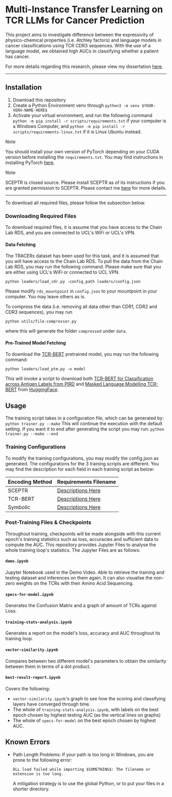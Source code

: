 # Multi-Instance Transfer Learning on TCR LLMs for Cancer Prediction

This project aims to investigate difference between the expressivity of physico-chemical properties (i.e. Atchley factors) and language models in cancer classifications using TCR CDR3 sequences.  With the use of a language model, we obtained high AUCs in classifying whether a patient has cancer.

For more details regarding this research, please view my dissertation [here](manuscript.pdf).

---

## Installation

1. Download this repository
2. Create a Python Environment venv through
   ``python3 -m venv $YOUR-VENV-NAME-HERE$``
3. Activate your virtual environment, and run the following command
   ``python -m pip install -r scripts/requirements.txt``
   if your computer is a Windows Computer, and 
   ``python -m pip install -r scripts/requirements-linux.txt``
   if it is Linux Ubuntu instead.

> [!NOTE]
> You should install your own version of PyTorch depending on your CUDA version before installing the `requirements.txt`.  You may find instructions in installing PyTorch [here](https://pytorch.org/).

> [!NOTE]
> SCEPTR is closed source.  Please install SCEPTR as of its instructions if you are granted permission to SCEPTR.  Please contact me [here](mailto://rcwyuen@gmail.com) for more details.

---

To download all required files, please follow the subsection below.

### Downloading Required Files

To download required files, it is assume that you have access to the Chain Lab RDS, and you are connected to UCL's WiFi or UCL's VPN.

#### Data Fetching

The TRACERx dataset has been used for this task, and it is assumed that you will have access to the Chain Lab RDS.  To pull the data from the Chain Lab RDS, you may run the following command.  Please make sure that you are either using UCL's WiFi or connected to UCL VPN.

```
python loaders/load_cdr.py -config_path loaders/config.json
```

Please modify ``rds_mountpoint`` in ``config.json`` to your mountpoint in your computer.  You may leave others as is.

To compress the data (i.e. removing all data other than CDR1, CDR2 and CDR3 sequences), you may run

```
python utils/file-compressor.py
```

where this will generate the folder ``compressed`` under ``data``.

#### Pre-Trained Model Fetching

To download the [TCR-BERT](https://www.biorxiv.org/content/10.1101/2021.11.18.469186v1) pretrained model, you may run the following command:

```
python loaders/load_ptm.py -o model
```

This will invoke a script to download both [TCR-BERT for Classification across Antigen Labels from PIRD](https://huggingface.co/wukevin/tcr-bert) and [Masked Language Modelling TCR-BERT](https://huggingface.co/wukevin/tcr-bert-mlm-only) from [HuggingFace](https://huggingface.co/).

## Usage

The training script takes in a configuration file, which can be generated by:
``python trainer.py --make``
This will continue the execution with the default setting.  If you want it to end after generating the script you may run:
``python trainer.py --make --end``

### Training Configurations

To modify the training configurations, you may modify the config.json as generated.  The configurations for the 3 training scripts are different.  You may find the description for each field in each training script as below:

| Encoding Method  | Requirements Filename        |
| ---------------- | ---------------------------- |
| SCEPTR           | [Descriptions Here](instructions/sceptr-config.md) |
| TCR-BERT         | [Descriptions Here](instructions/tcrbert-config.md) |
| Symbolic         | [Descriptions Here](instructions/symbolic-config.md) |


### Post-Training Files & Checkpoints

Throughout training, checkpoints will be made alongside with this current epoch's training statistics such as loss, accuracies and sufficient data to compute the AUC.  This repository provides Jupyter Files to analyse the whole training loop's statistics.  The Jupyter Files are as follows:

#### `demo.ipynb`

Jupyter Notebook used in the Demo Video.  Able to retrieve the training and testing dataset and inferences on them again.  It can also visualise the non-zero weights on the TCRs with their Amino Acid Sequencing.

#### `specs-for-model.ipynb`

Generates the Confusion Matrix and a graph of amount of TCRs against Loss.

#### `training-stats-analysis.ipynb`

Generates a report on the model's loss, accuracy and AUC throughout its training loop.

#### `vector-similarity.ipynb`

Compares between two different model's parameters to obtain the similarity between them in terms of a dot product.

#### `best-result-report.ipynb`

Covers the following:

- `vector-similarity.ipynb`'s graph to see how the scoring and classifying layers have converged through time.
- The whole of `training-stats-analysis.ipynb`, with labels on the best epoch chosen by highest testing AUC (as the vertical lines on graphs)
- The whole of `specs-for-model` on the best epoch chosen by highest AUC.

## Known Errors

- Path Length Problems: If your path is too long in Windows, you are prone to the following error:

  ``DLL load failed while importing $SOMETHING$: The filename or extension is too long.``

  A mitigation strategy is to use the global Python, or to put your files in a shorter directory.

